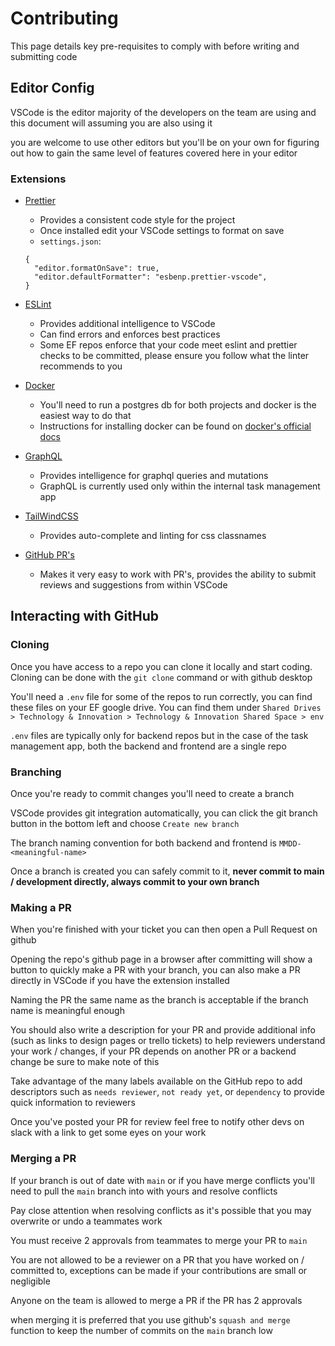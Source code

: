 # Contributing

This page details key pre-requisites to comply with before writing and submitting code

## Editor Config

VSCode is the editor majority of the developers on the team are using and this document will assuming you are also using it

you are welcome to use other editors but you'll be on your own for figuring out how to gain the same level of features covered here in your editor

### Extensions

- [Prettier](https://marketplace.visualstudio.com/items?itemName=esbenp.prettier-vscode)

  - Provides a consistent code style for the project
  - Once installed edit your VSCode settings to format on save
  - `settings.json`:

  ```
  {
    "editor.formatOnSave": true,
    "editor.defaultFormatter": "esbenp.prettier-vscode",
  }
  ```

- [ESLint](https://marketplace.visualstudio.com/items?itemName=dbaeumer.vscode-eslint)

  - Provides additional intelligence to VSCode
  - Can find errors and enforces best practices
  - Some EF repos enforce that your code meet eslint and prettier checks to be committed, please ensure you follow what the linter recommends to you

- [Docker](https://marketplace.visualstudio.com/items?itemName=ms-azuretools.vscode-docker)

  - You'll need to run a postgres db for both projects and docker is the easiest way to do that
  - Instructions for installing docker can be found on [docker's official docs](https://docs.docker.com/get-docker/)

- [GraphQL](https://marketplace.visualstudio.com/items?itemName=GraphQL.vscode-graphql)

  - Provides intelligence for graphql queries and mutations
  - GraphQL is currently used only within the internal task management app

- [TailWindCSS](https://marketplace.visualstudio.com/items?itemName=bradlc.vscode-tailwindcss)

  - Provides auto-complete and linting for css classnames

- [GitHub PR's](https://marketplace.visualstudio.com/items?itemName=GitHub.vscode-pull-request-github)
  - Makes it very easy to work with PR's, provides the ability to submit reviews and suggestions from within VSCode

## Interacting with GitHub

### Cloning

Once you have access to a repo you can clone it locally and start coding. Cloning can be done with the `git clone` command or with github desktop

You'll need a `.env` file for some of the repos to run correctly, you can find these files on your EF google drive. You can find them under `Shared Drives > Technology & Innovation > Technology & Innovation Shared Space > env`

`.env` files are typically only for backend repos but in the case of the task management app, both the backend and frontend are a single repo

### Branching

Once you're ready to commit changes you'll need to create a branch

VSCode provides git integration automatically, you can click the
git branch button in the bottom left and choose `Create new branch`

The branch naming convention for both backend and frontend is
`MMDD-<meaningful-name>`

Once a branch is created you can safely commit to it, **never commit to main / development directly, always commit to your own branch**

### Making a PR

When you're finished with your ticket you can then open a Pull Request on github

Opening the repo's github page in a browser after committing will show a button to quickly make a PR with your branch, you can also make a PR directly in VSCode if you have the extension installed

Naming the PR the same name as the branch is acceptable if the branch name is meaningful enough

You should also write a description for your PR and provide additional info (such as links to design pages or trello tickets) to help reviewers understand your work / changes, if your PR depends on another PR or a backend change be sure to make note of this

Take advantage of the many labels available on the GitHub repo to add descriptors such as `needs reviewer`, `not ready yet`, or `dependency` to provide quick information to reviewers

Once you've posted your PR for review feel free to notify other devs on slack with a link to get some eyes on your work

### Merging a PR

If your branch is out of date with `main` or if you have merge conflicts you'll need to pull the `main` branch into with yours and resolve conflicts

Pay close attention when resolving conflicts as it's possible that you may overwrite or undo a teammates work

You must receive 2 approvals from teammates to merge your PR to `main`

You are not allowed to be a reviewer on a PR that you have worked on / committed to, exceptions can be made if your contributions are small or negligible

Anyone on the team is allowed to merge a PR if the PR has 2 approvals

when merging it is preferred that you use github's `squash and merge` function to keep the number of commits on the `main` branch low
